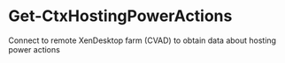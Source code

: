 # Get-CtxHostingPowerActions
Connect to remote XenDesktop farm (CVAD) to obtain data about hosting power actions
